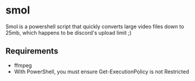 # smol
Smol is a powershell script that quickly converts large video files down to 25mb, which happens to be discord's upload limit ;)
## Requirements
- ffmpeg
- With PowerShell, you must ensure Get-ExecutionPolicy is not Restricted
